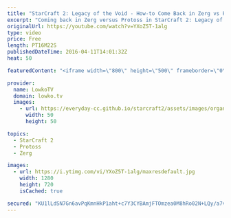 ```yaml
---
title: "StarCraft 2: Legacy of the Void - How-to Come Back in Zerg vs Protoss! (Zerg Tutorial)"
excerpt: "Coming back in Zerg versus Protoss in StarCraft 2: Legacy of the Void can be rather difficult. However, in a lot of scenarios you can take a risk when you know you are behind and come back to an advantage. In this video I go over how to come back in the Zerg vs Protoss match up using Mutalisks to your"
originalUrl: https://youtube.com/watch?v=YXoZ5T-1alg
type: video
price: Free
length: PT16M22S
publishedDateTime: 2016-04-11T14:01:32Z
heat: 50

featuredContent: "<iframe width=\"800\" height=\"500\" frameborder=\"0\" src=\"https://www.youtube.com/embed/YXoZ5T-1alg\" allow=\"accelerometer; autoplay; encrypted-media; gyroscope; picture-in-picture\" allowfullscreen></iframe>"

provider:
  name: LowkoTV
  domain: lowko.tv
  images:
    - url: https://everyday-cc.github.io/starcraft2/assets/images/organizations/lowko.tv-50x50.jpg
      width: 50
      height: 50

topics:
  - StarCraft 2
  - Protoss
  - Zerg

images:
  - url: https://i.ytimg.com/vi/YXoZ5T-1alg/maxresdefault.jpg
    width: 1280
    height: 720
    isCached: true

secured: "KU1lLdSN7Gn6avPqKmnHkP1aht+c7Y3CYBAmjFTOmzea0M8hRo02N+LQy/a7vKy6fXOQXBI6Vuk0+L1w7dXl31OdYvuKfuBlqP5USnifEd+So48eTPThV/VDr3nIszQaeHZBGn0FKLXpCwSPh8uEwp+Yu2vSXMlpke0xBobsOcff9YZ8micnZ2Wl6ysPgxWalSkQiH3Z78o+VgdCKjPLwZU5QfvqLa5/EI+uATHYY7jk3wb3oZmzx82qohTwl12gdfgVC6O52IkjVk1f4zDmOASjw5/6eIkEEd/nPmTUth87GIa975gZb5+EHPMiMbrK9uzhQC+zD4I6oitu1lyu0qKto6ESxIiZ3+fp5gelXBrdy49dXh5Gy284fJvpaEerISPXUGAIgIf/i87iUHKbR9rflJJlxMigUmrYsLVxSL8=;I4ZqrilZj3HknfnswCAJ8g=="
---
```


